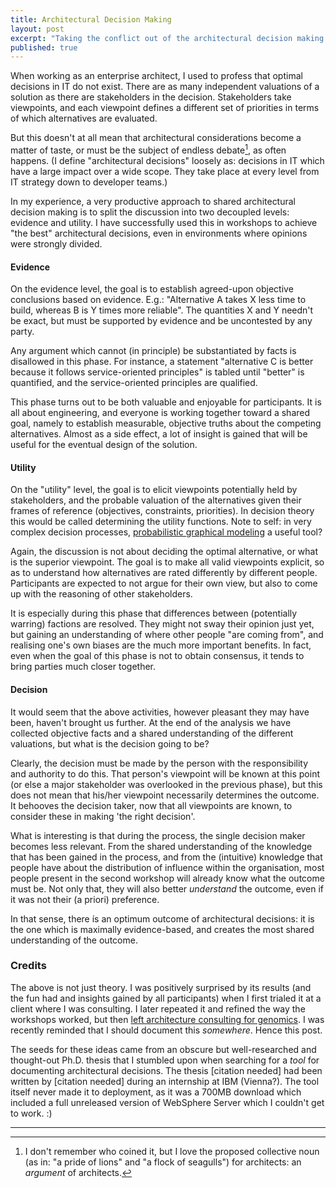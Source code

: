 ```yaml
---
title: Architectural Decision Making
layout: post
excerpt: "Taking the conflict out of the architectural decision making process."
published: true
---
```


When working as an enterprise architect, I used to profess that optimal
decisions in IT do not exist.  There are as many independent valuations of
a solution as there are stakeholders in the decision.  Stakeholders take
viewpoints, and each viewpoint defines a different set of priorities in
terms of which alternatives are evaluated.

But this doesn't at all mean that architectural considerations become a
matter of taste, or must be the subject of endless debate[^1], as often
happens.  (I define "architectural decisions" loosely as: decisions in IT
which have a large impact over a wide scope.  They take place at every
level from IT strategy down to developer teams.)

In my experience, a very productive approach to shared architectural
decision making is to split the discussion into two decoupled levels:
evidence and utility.  I have successfully used this in workshops to
achieve "the best" architectural decisions, even in environments where
opinions were strongly divided.

#### Evidence 

On the evidence level, the goal is to establish agreed-upon objective
conclusions based on evidence.  E.g.: "Alternative A takes X less time to
build, whereas B is Y times more reliable".  The quantities X and Y
needn't be exact, but must be supported by evidence and be uncontested by
any party.

Any argument which cannot (in principle) be substantiated by facts is
disallowed in this phase.  For instance, a statement "alternative C is
better because it follows service-oriented principles" is tabled until
"better" is quantified, and the service-oriented principles are qualified.

This phase turns out to be both valuable and enjoyable for participants.
It is all about engineering, and everyone is working together toward a
shared goal, namely to establish measurable, objective truths about the
competing alternatives.  Almost as a side effect, a lot of insight is
gained that will be useful for the eventual design of the solution.

#### Utility

On the "utility" level, the goal is to elicit viewpoints potentially held
by stakeholders, and the probable valuation of the alternatives given
their frames of reference (objectives, constraints, priorities).  In
decision theory this would be called determining the utility functions.
Note to self: in very complex decision processes,
[probabilistic graphical modeling](https://www.coursera.org/learn/probabilistic-graphical-models-2-inference)
a useful tool?

Again, the discussion is not about deciding the optimal alternative, or
what is the superior viewpoint.  The goal is to make all valid viewpoints
explicit, so as to understand how alternatives are rated differently by
different people.  Participants are expected to not argue for their
own view, but also to come up with the reasoning of other stakeholders.

It is especially during this phase that differences between (potentially
warring) factions are resolved.  They might not sway their opinion just
yet, but gaining an understanding of where other people "are coming from",
and realising one's own biases are the much more important benefits.
In fact, even when the goal of this phase is not to obtain consensus, it
tends to bring parties much closer together.

#### Decision

It would seem that the above activities, however pleasant they may have
been, haven't brought us further.  At the end of the analysis we have
collected objective facts and a shared understanding of the different
valuations, but what is the decision going to be?

Clearly, the decision must be made by the person with the responsibility
and authority to do this.  That person's viewpoint will be known at this
point (or else a major stakeholder was overlooked in the previous phase),
but this does not mean that his/her viewpoint necessarily determines the
outcome.  It behooves the decision taker, now that all viewpoints are
known, to consider these in making 'the right decision'.

What is interesting is that during the process, the single decision maker
becomes less relevant.  From the shared understanding of the knowledge that
has been gained in the process, and from the (intuitive) knowledge that
people have about the distribution of influence within the organisation,
most people present in the second workshop will already know what the
outcome must be.  Not only that, they will also better _understand_ the
outcome, even if it was not their (a priori) preference.

In that sense, there ís an optimum outcome of architectural decisions:
it is the one which is maximally evidence-based, and creates the most
shared understanding of the outcome.

### Credits

The above is not just theory.  I was positively surprised by its results
(and the fun had and insights gained by all participants) when I first
trialed it at a client where I was consulting.  I later repeated it and
refined the way the workshops worked, but then 
[left architecture consulting for genomics](http://io.zwets.it/about/). 
I was recently reminded that I should document this _somewhere_.  Hence
this post.

The seeds for these ideas came from an obscure but well-researched and
thought-out Ph.D. thesis that I stumbled upon when searching for a _tool_
for documenting architectural decisions.  The thesis [citation needed] 
had been written by [citation needed] during an internship at IBM
(Vienna?).  The tool itself never made it to deployment, as it was a 700MB
download which included a full unreleased version of WebSphere Server 
which I couldn't get to work. :)

---

[^1]: I don't remember who coined it, but I love the proposed collective noun (as in: "a pride of lions" and "a flock of seagulls") for architects: an _argument_ of architects.

